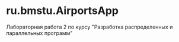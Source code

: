 # ru.bmstu.AirportsApp
Лабораторная работа 2 по курсу "Разработка распределенных и параллельных программ"
